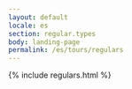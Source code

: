 ```yaml
---
layout: default
locale: es
section: regular.types
body: landing-page
permalink: /es/tours/regulars
---
```


{% include regulars.html %}
